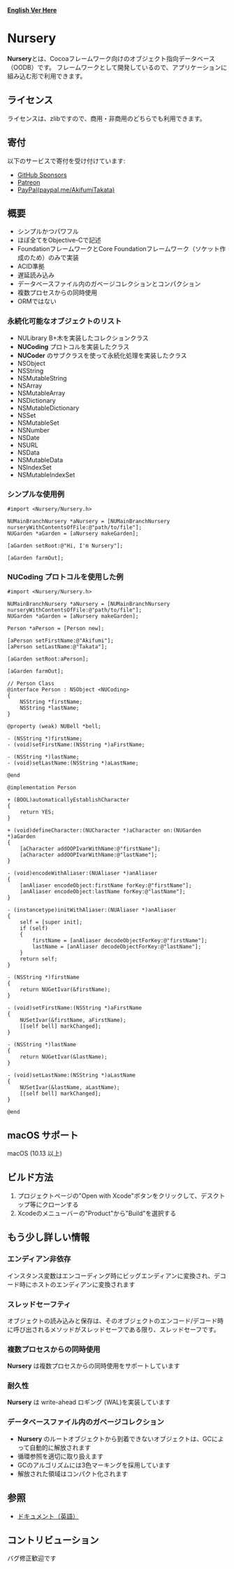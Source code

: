 [**English Ver Here**](README-en.md)
# Nursery
**Nursery**とは、Cocoaフレームワーク向けのオブジェクト指向データベース（OODB）です。
フレームワークとして開発しているので、アプリケーションに組み込む形で利用できます。

## ライセンス
ライセンスは、zlibですので、商用・非商用のどちらでも利用できます。

## 寄付
以下のサービスで寄付を受け付けています:
* [GitHub Sponsors](https://github.com/sponsors/Lily-bud)
* [Patreon](patreon.com/user?u=102547861)
* [PayPal(paypal.me/AkifumiTakata)](https://paypal.me/AkifumiTakata) 

## 概要
* シンプルかつパワフル
* ほぼ全てをObjective-Cで記述
* FoundationフレームワークとCore Foundationフレームワーク（ソケット作成のため）のみで実装
* ACID準拠
* 遅延読み込み
* データベースファイル内のガベージコレクションとコンパクション
* 複数プロセスからの同時使用
* ORMではない

### 永続化可能なオブジェクトのリスト
* NULibrary B+木を実装したコレクションクラス
* **NUCoding** プロトコルを実装したクラス
* **NUCoder** のサブクラスを使って永続化処理を実装したクラス
* NSObject
* NSString
* NSMutableString
* NSArray
* NSMutableArray
* NSDictionary
* NSMutableDictionary
* NSSet
* NSMutableSet
* NSNumber
* NSDate
* NSURL
* NSData
* NSMutableData
* NSIndexSet
* NSMutableIndexSet

### シンプルな使用例 
```objc
#import <Nursery/Nursery.h>

NUMainBranchNursery *aNursery = [NUMainBranchNursery nurseryWithContentsOfFile:@"path/to/file"];
NUGarden *aGarden = [aNursery makeGarden];

[aGarden setRoot:@"Hi, I'm Nursery"];
    
[aGarden farmOut];
```

### NUCoding プロトコルを使用した例
```objc
#import <Nursery/Nursery.h>

NUMainBranchNursery *aNursery = [NUMainBranchNursery nurseryWithContentsOfFile:@"path/to/file"];
NUGarden *aGarden = [aNursery makeGarden];
    
Person *aPerson = [Person new];

[aPerson setFirstName:@"Akifumi"];
[aPerson setLastName:@"Takata"];

[aGarden setRoot:aPerson];
    
[aGarden farmOut];

// Person Class
@interface Person : NSObject <NUCoding>
{
    NSString *firstName;
    NSString *lastName;
}

@property (weak) NUBell *bell;

- (NSString *)firstName;
- (void)setFirstName:(NSString *)aFirstName;

- (NSString *)lastName;
- (void)setLastName:(NSString *)aLastName;

@end

@implementation Person

+ (BOOL)automaticallyEstablishCharacter
{
    return YES;
}

+ (void)defineCharacter:(NUCharacter *)aCharacter on:(NUGarden *)aGarden
{
    [aCharacter addOOPIvarWithName:@"firstName"];
    [aCharacter addOOPIvarWithName:@"lastName"];
}

- (void)encodeWithAliaser:(NUAliaser *)anAliaser
{
    [anAliaser encodeObject:firstName forKey:@"firstName"];
    [anAliaser encodeObject:lastName forKey:@"lastName"];
}

- (instancetype)initWithAliaser:(NUAliaser *)anAliaser
{
    self = [super init];
    if (self)
    {
        firstName = [anAliaser decodeObjectForKey:@"firstName"];
        lastName = [anAliaser decodeObjectForKey:@"lastName"];
    }
    return self;
}

- (NSString *)firstName
{
    return NUGetIvar(&firstName);
}

- (void)setFirstName:(NSString *)aFirstName
{
    NUSetIvar(&firstName, aFirstName);
    [[self bell] markChanged];
}

- (NSString *)lastName
{
    return NUGetIvar(&lastName);
}

- (void)setLastName:(NSString *)aLastName
{
    NUSetIvar(&lastName, aLastName);
    [[self bell] markChanged];
}

@end
```

## macOS サポート
macOS (10.13 以上)

## ビルド方法
1. プロジェクトページの"Open with Xcode"ボタンをクリックして、デスクトップ等にクローンする
2. Xcodeのメニューバーの"Product"から"Build"を選択する

## もう少し詳しい情報
### エンディアン非依存
インスタンス変数はエンコーディング時にビッグエンディアンに変換され、デコード時にホストのエンディアンに変換されます

### スレッドセーフティ
オブジェクトの読み込みと保存は、そのオブジェクトのエンコード/デコード時に呼び出されるメソッドがスレッドセーフである限り、スレッドセーフです。

### 複数プロセスからの同時使用
**Nursery** は複数プロセスからの同時使用をサポートしています

### 耐久性
**Nursery** は write-ahead ロギング (WAL)を実装しています

### データベースファイル内のガベージコレクション
* **Nursery** のルートオブジェクトから到着できないオブジェクトは、GCによって自動的に解放されます
* 循環参照を適切に取り扱えます
* GCのアルゴリズムには3色マーキングを採用しています
* 解放された領域はコンパクト化されます

## 参照
* [ドキュメント（英語）](Documents/)  

## コントリビューション
バグ修正歓迎です
